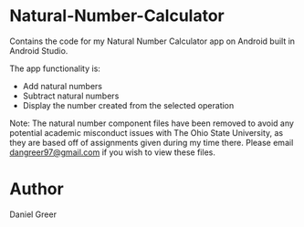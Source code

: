 # Natural-Number-Calculator
Contains the code for my Natural Number Calculator app on Android built in Android Studio.

The app functionality is:
  * Add natural numbers
  * Subtract natural numbers
  * Display the number created from the selected operation
  
Note: The natural number component files have been removed to avoid any potential academic misconduct issues with The Ohio State University, as they are based off of assignments given during my time there.  Please email dangreer97@gmail.com if you wish to view these files.
  
# Author
Daniel Greer
